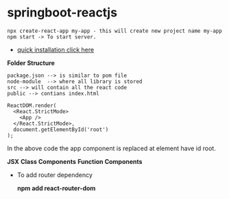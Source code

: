 # springboot-reactjs

	npx create-react-app my-app - this will create new project name my-app
	npm start -> To start server.
  
- [quick installation click here](https://github.com/facebook/create-react-app)

**Folder Structure**

	package.json --> is similar to pom file
	node-module  --> where all library is stored
	src --> will contain all the react code
	public --> contians index.html

	ReactDOM.render(
	  <React.StrictMode>
	    <App />
	  </React.StrictMode>,
	  document.getElementById('root')
	);
	
In the above code the app component is replaced at element have id root.

**JSX**
**Class Components**
**Function Components**

- To add router dependency

	**npm add react-router-dom**
